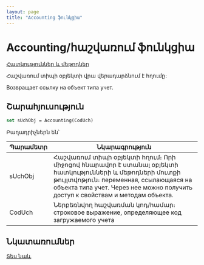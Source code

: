 ```yaml
---
layout: page
title: "Accounting ֆունկցիա"
---
```


# Accounting/հաշվառում ֆունկցիա

[Հատկություններ և մեթոդներ](../../AsAccounting.md)


Հաշվառում տիպի օբյեկտի վրա վերադարձնում է հղումը։

Возвращает ссылку на объект типа учет.


## Շարահյուսություն


```vb
set sUchObj = Accounting(CodUch)
```
Բաղադրիչներն են՝

| Պարամետր | Նկարագրություն |
|--|--|
| sUchObj | Հաշվառում տիպի օբյեկտի հղում։ Որի միջոցով հնարավոր է ստանալ օբյեկտի հատկությունների և մեթոդների մուտքի թույլտվոթյուն։ переменная, ссылающаяся на объекта типа учет. Через нее можно получить доступ к свойствам и методам объекта. |
| CodUch | Ներբեռնվող հաշվառման կոդ/համար։ строковое выражение, определяющее код загружаемого учета |


## Նկատառումներ

[Տես նաև](../../../constructors.html)
